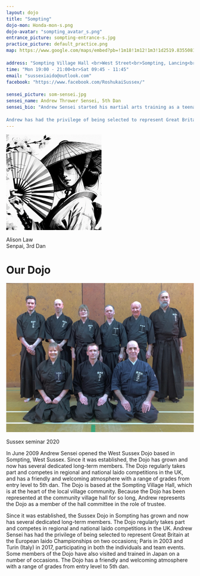 ```yaml
---
layout: dojo
title: "Sompting"
dojo-mon: Honda-mon-s.png
dojo-avatar: "sompting_avatar_s.png"
entrance_picture: sompting-entrance-s.jpg
practice_picture: default_practice.png
map: https://www.google.com/maps/embed?pb=!1m18!1m12!1m3!1d2519.8355081990744!2d-0.3520531022337186!3d50.834210698616566!2m3!1f0!2f0!3f0!3m2!1i1024!2i768!4f13.1!3m3!1m2!1s0x4875995a02968b4f%3A0xabf05ed30319b9e0!2sTokyo%20Adachi%20Roshukai%20Sompting!5e0!3m2!1sen!2suk!4v1711564380608!5m2!1sen!2suk

address: "Sompting Village Hall <br>West Street<br>Sompting, Lancing<br>BN15 0BE"
time: "Mon 19:00 - 21:00<br>Sat 09:45 - 11:45"
email: "sussexiaido@outlook.com"
facebook: "https://www.facebook.com/RoshukaiSussex/"

sensei_picture: som-sensei.jpg
sensei_name: Andrew Thrower Sensei, 5th Dan
sensei_bio: "Andrew Sensei started his martial arts training as a teenager in 1996 when he joined the Tai Gyoku Ryu Aikido and Aikijujutsu Dojo and became a student of the late Gerd Kroell Sensei. It was during these early years that he met John Honisz-Greens Sensei at various Aikijujutsu seminars in East Sussex. In 2000, and with the encouragement of Kroell Sensei, Andrew Sensei and Nick Bland Sensei (our other Sussex 5th Dan Sensei) began to study Iaido under Honisz-Greens Sensei and have been his students ever since. The first Sussex Dojo was formed by Andrew and Nick Senseis in August 2000 in Eastbourne, East Sussex. At that time, Honisz-Greens Sensei was living in Japan and would make regular visits to the UK. During these visits Andrew and Nick Senseis would arrange intense study seminars so that the three of them could practice together during the short time Honisz-Greens Sensei was in the UK.<br><br>

Andrew has had the privilege of being selected to represent Great Britain at the European Iaido Championships on two occasions; Paris in 2003 and Turin (Italy) in 2017, participating in both the individuals and team events. Some members of the Dojo have also visited and trained in Japan on a number of occasions, including most recently in November 2022. Thrower Sensei currently holds the rank of Godan (5th Dan) in Iaido, which he passed at his first attempt in July 2016 at the British Kendo Association summer seminar at Cambridge University. He is a Level 1 coach and currently working on his preparation for Rokudan (6th Dan) under the guidance of Honisz-Greens Sensei. Andrew also still practices Aikido and holds a Nidan (2nd dan) in Aikido and a Shoden Kyohan in Aikijujutsu."
---
```

<div class="grid-senpai">
  <div class="senpai-item">
    <img class="teacher-img" src="../assets/images/dojos/avatar_default_f_s.png" alt="Alison Law">
    <p>Alison Law<br>Senpai, 3rd Dan</p>
  </div>
</div>

# Our Dojo
<div class="image-container single-image-container">
    <img src="../assets/images/dojos/Sussex-jan2020.jpg" alt="Sussex group pic">
    <p>Sussex seminar 2020</p>
</div>
In June 2009 Andrew Sensei opened the West Sussex Dojo based in Sompting, West Sussex. Since it was established, the Dojo has grown and now has several dedicated long-term members. The Dojo regularly takes part and competes in regional and national Iaido competitions in the UK, and has a friendly and welcoming atmosphere with a range of grades from entry level to 5th dan. The Dojo is based at the Sompting Village Hall, which is at the heart of the local village community. Because the Dojo has been represented at the community village hall for so long, Andrew represents the Dojo as a member of the hall committee in the role of trustee.

Since it was established, the Sussex Dojo in Sompting has grown and now has several dedicated long-term members. The Dojo regularly takes part and competes in regional and national Iaido competitions in the UK. Andrew Sensei has had the privilege of being selected to represent Great Britain at the European Iaido Championships on two occasions; Paris in 2003 and Turin (Italy) in 2017, participating in both the individuals and team events. Some members of the Dojo have also visited and trained in Japan on a number of occasions. The Dojo has a friendly and welcoming atmosphere with a range of grades from entry level to 5th dan.